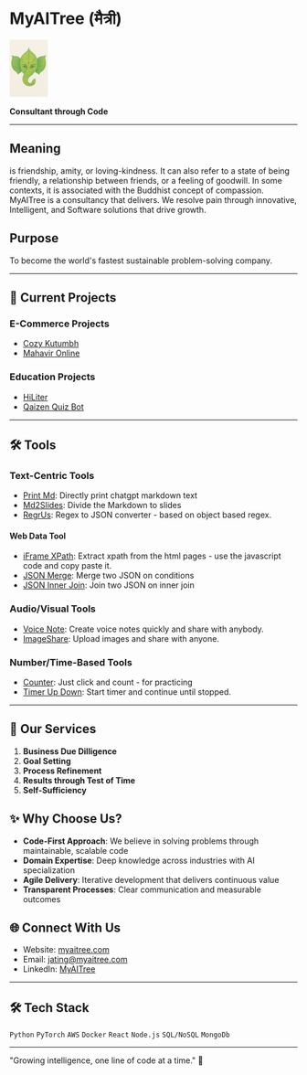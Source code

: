 # MyAITree (मैत्री)
![Logo](/logo2.png)

**Consultant through Code**

---
## Meaning

is friendship, amity, or loving-kindness. It can also refer to a state of being friendly, a relationship between friends, or a feeling of goodwill. In some contexts, it is associated with the Buddhist concept of compassion. MyAITree is a consultancy that delivers. We resolve pain through innovative, Intelligent, and Software solutions that drive growth.

## Purpose
To become the world's fastest sustainable problem-solving company.

---

## 🤝 Current Projects

### E-Commerce Projects
- [Cozy Kutumbh](https://www.cozykutumbh.com/)
- [Mahavir Online](mahavir.online)

### Education Projects
- [HiLiter](https://chromewebstore.google.com/detail/amoiindcmmfjfpgahbbbdmjbklmkicdb?utm_source=item-share-cb)
- [Qaizen Quiz Bot](https://t.me/QaizenBot)

---

## 🛠️ Tools 

### Text-Centric Tools
- [Print Md](https://myaitree.com/tools/print-md.html): Directly print chatgpt markdown text
- [Md2Slides](https://myaitree.com/tools/md2slides.html): Divide the Markdown to slides
- [RegrUs](https://myaitree.com/tools/regr-us.html): Regex to JSON converter - based on object based regex.

#### Web Data Tool
- [iFrame XPath](https://myaitree.com/tools/xpath/xpath-extractor.html): Extract xpath from the html pages - use the javascript code and copy paste it.
- [JSON Merge](https://myaitree.com/tools/json-merge.html): Merge two JSON on conditions
- [JSON Inner Join](https://myaitree.com/tools/json-inner-join.html): Join two JSON on inner join

### Audio/Visual Tools
- [Voice Note](https://myaitree.com/tools/voice-note.html): Create voice notes quickly and share with anybody.
- [ImageShare](https://myaitree.com/tools/image-share.html): Upload images and share with anyone.

### Number/Time-Based Tools
- [Counter](https://myaitree.com/tools/counter.html): Just click and count - for practicing
- [Timer Up Down](https://myaitree.com/tools/timer-up-down.html): Start timer and continue until stopped.


---

## 🌳 Our Services

1. **Business Due Dilligence**
2. **Goal Setting**
3. **Process Refinement**
4. **Results through Test of Time**
5. **Self-Sufficiency**


## ✨ Why Choose Us?

- **Code-First Approach**: We believe in solving problems through maintainable, scalable code
- **Domain Expertise**: Deep knowledge across industries with AI specialization
- **Agile Delivery**: Iterative development that delivers continuous value
- **Transparent Processes**: Clear communication and measurable outcomes

## 🌐 Connect With Us

- Website: [myaitree.com](https://www.myaitree.com)
- Email: jating@myaitree.com
- LinkedIn: [MyAITree](https://linkedin.com/company/myaitree)


---

## 🛠️ Tech Stack

`Python` `PyTorch` `AWS` `Docker` `React` `Node.js` `SQL/NoSQL` `MongoDb`

---

"Growing intelligence, one line of code at a time." 🌱
